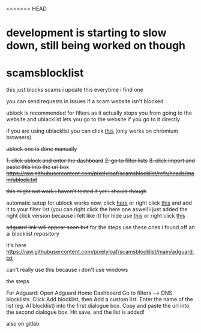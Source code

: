 <<<<<<< HEAD
# development is starting to slow down, still being worked on though

# scamsblocklist

this just blocks scams i update this everytime i find one

you can send requests in issues if a scam website isn't blocked

ublock is recommended for filters as it actually stops you from going to the website and ublacklist lets you go to the website if you go to it directly

if you are using ublacklist you can click [this](https://iorate.github.io/ublacklist/subscribe?name=Scams+Blocklist&url=https://raw.githubusercontent.com/pixelyloaf/scamsblocklist/refs/heads/main/ublacklist.txt) (only works on chromium browsers)

~~ublock one is done manually~~

~~1. click ublock and enter the dashboard~~
~~2. go to filter lists~~
~~3. click import and paste this into the url box https://raw.githubusercontent.com/pixelyloaf/scamsblocklist/refs/heads/main/ublock.txt~~

   ~~this might not work i haven't tested it yet i should though~~

automatic setup for ublock works now, click [here](https://subscribe.adblockplus.org/?location=https%3A%2F%2Fraw.githubusercontent.com%2Fpixelyloaf%2Fscamsblocklist%2Fmaster%2Fublock.txt&title=Scams%20Blocklist) or right click [this](https://subscribe.adblockplus.org/?location=https%3A%2F%2Fraw.githubusercontent.com%2Fpixelyloaf%2Fscamsblocklist%2Fmaster%2Fublock.txt&title=Scams%20Blocklist) and add it to your filter list (you can right click the here one aswell i just added the right click version because i felt like it)
for hide use [this](https://subscribe.adblockplus.org/?location=https%3A%2F%2Fraw.githubusercontent.com%2Fpixelyloaf%2Fscamsblocklist%2Fmaster%2Fublockhide.txt&title=Scams%20Blocklist%20Hide) or right click [this](https://subscribe.adblockplus.org/?location=https%3A%2F%2Fraw.githubusercontent.com%2Fpixelyloaf%2Fscamsblocklist%2Fmaster%2Fublockhide.txt&title=Scams%20Blocklist%20Hide)


~~adguard link will appear soon but~~ for the steps use these ones i found off an ai blocklist repository

it's here https://raw.githubusercontent.com/pixelyloaf/scamsblocklist/main/adguard.txt

can't really use this because i don't use windows

the steps
 
For Adguard:
Open Adguard Home Dashboard
Go to filters --> DNS blocklists.
Click Add blocklist, then Add a custom list.
Enter the name of the list (eg. AI blocklist) into the first dialogue box.
Copy and paste the url into the second dialogue box.
Hit save, and the list is added!

also on gitlab